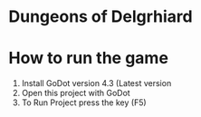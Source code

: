 # Dungeons of Delgrhiard

# How to run the game
1. Install GoDot version 4.3 (Latest version
2. Open this project with GoDot
3. To Run Project press the key (F5)
